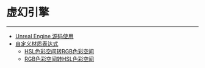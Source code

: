 # 虚幻引擎

---

- [Unreal Engine 源码使用](/repository/UnrealEngine/UnrealEngine源码使用.md#unreal-engine-源码使用)
- [自定义材质表达式](/repository/UnrealEngine/自定义材质表达式.md#自定义材质表达式)
    - [HSL色彩空间转RGB色彩空间](/repository/UnrealEngine/HSL色彩空间转RGB色彩空间.md#hsl-色彩空间转-rgb-色彩空间)
    - [RGB色彩空间转HSL色彩空间](/repository/UnrealEngine/RGB色彩空间转HSL色彩空间.md#rgb-色彩空间转-hsl-色彩空间)